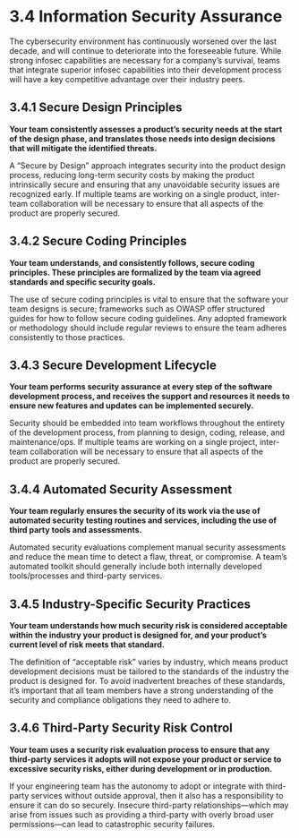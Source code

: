 # 3.4 Information Security Assurance
The cybersecurity environment has continuously worsened over the last decade, and will continue to deteriorate into the foreseeable future. While strong infosec capabilities are necessary for a company’s survival, teams that integrate superior infosec capabilities into their development process will have a key competitive advantage over their industry peers.

## 3.4.1 Secure Design Principles
**Your team consistently assesses a product’s security needs at the start of the design phase, and translates those needs into design decisions that will mitigate the identified threats.**

A “Secure by Design” approach integrates security into the product design process, reducing long-term security costs by making the product intrinsically secure and ensuring that any unavoidable security issues are recognized early. If multiple teams are working on a single product, inter-team collaboration will be necessary to ensure that all aspects of the product are properly secured.

## 3.4.2 Secure Coding Principles
**Your team understands, and consistently follows, secure coding principles. These principles are formalized by the team via agreed standards and specific security goals.**

The use of secure coding principles is vital to ensure that the software your team designs is secure; frameworks such as OWASP offer structured guides for how to follow secure coding guidelines. Any adopted framework or methodology should include regular reviews to ensure the team adheres consistently to those practices.

## 3.4.3 Secure Development Lifecycle
**Your team performs security assurance at every step of the software development process, and receives the support and resources it needs to ensure new features and updates can be implemented securely.**

Security should be embedded into team workflows throughout the entirety of the development process, from planning to design, coding, release, and maintenance/ops. If multiple teams are working on a single project, inter-team collaboration will be necessary to ensure that all aspects of the product are properly secured.

## 3.4.4 Automated Security Assessment
**Your team regularly ensures the security of its work via the use of automated security testing routines and services, including the use of third party tools and assessments.**

Automated security evaluations complement manual security assessments and reduce the mean time to detect a flaw, threat, or compromise. A team’s automated toolkit should generally include both internally developed tools/processes and third-party services.

## 3.4.5 Industry-Specific Security Practices
**Your team understands how much security risk is considered acceptable within the industry your product is designed for, and your product’s current level of risk meets that standard.**

The definition of “acceptable risk” varies by industry, which means product development decisions must be tailored to the standards of the industry the product is designed for. To avoid inadvertent breaches of these standards, it’s important that all team members have a strong understanding of the security and compliance obligations they need to adhere to.

## 3.4.6 Third-Party Security Risk Control
**Your team uses a security risk evaluation process to ensure that any third-party services it adopts will not expose your product or service to excessive security risks, either during development or in production.**

If your engineering team has the autonomy to adopt or integrate with third-party services without outside approval, then it also has a responsibility to ensure it can do so securely. Insecure third-party relationships—which may arise from issues such as providing a third-party with overly broad user permissions—can lead to catastrophic security failures.
